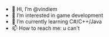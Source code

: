 - 👋 Hi, I’m @vindiem
- 👀 I’m interested in game development
- 🌱 I’m currently learning C#/C++/Java
- 📫 How to reach me: u can't

<!---
vindiem/vindiem is a ✨ special ✨ repository because its `README.md` (this file) appears on your GitHub profile.
You can click the Preview link to take a look at your changes.
--->
